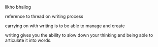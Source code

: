 likho bhailog 

reference to thread on writing process


carrying on with writing is to be able to manage and create 


writing gives you the ability to slow down your thinking and being able to articulate it into words.